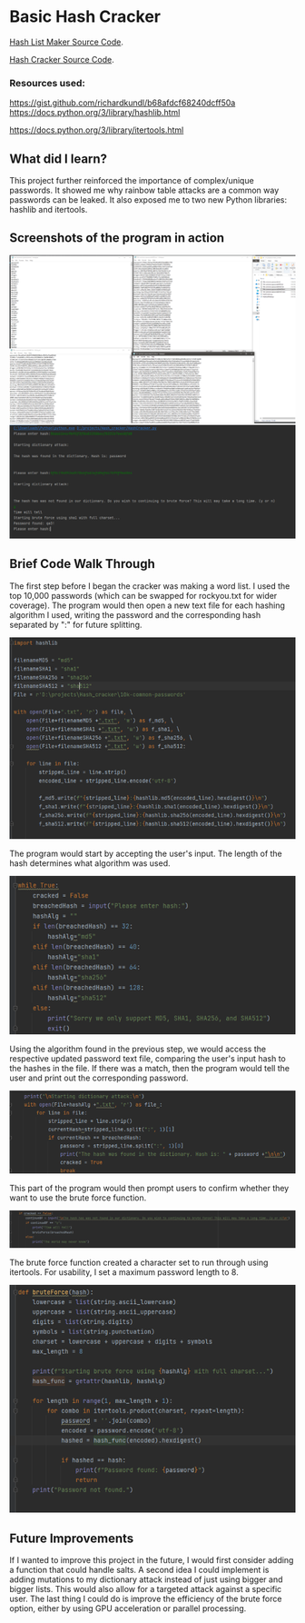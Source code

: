 
# Basic Hash Cracker
[Hash List Maker Source Code](./HashListMaker.py).

[Hash Cracker Source Code](./HashCracker.py).


### Resources used:

https://gist.github.com/richardkundl/b68afdcf68240dcff50a
https://docs.python.org/3/library/hashlib.html

https://docs.python.org/3/library/itertools.html

## What did I learn?
This project further reinforced the importance of complex/unique passwords. It showed me why rainbow table attacks are a common way passwords can be leaked. It also exposed me to two new Python libraries: hashlib and itertools.



## Screenshots of the program in action
![Intraction_Screenshot.PNG](./Hashing_passwordlists.PNG) ![UI_Screenshot.PNG](./cracker_inaction.PNG)



## Brief Code Walk Through

The first step before I began the cracker was making a word list. I used the top 10,000 passwords (which can be swapped for rockyou.txt for wider coverage). The program would then open a new text file for each hashing algorithm I used, writing the password and the corresponding hash separated by ":" for future splitting.

![HashMaker_sc.PNG](./hashMaker_sc.PNG)




The program would start by accepting the user's input. The length of the hash determines what algorithm was used.

![hashAlg_check.PNG](./hashAlg_check.PNG)




Using the algorithm found in the previous step, we would access the respective updated password text file, comparing the user's input hash to the hashes in the file. If there was a match, then the program would tell the user and print out the corresponding password.

![Check_dictionary.PNG](./Check_dictionary.PNG)




This part of the program would then prompt users to confirm whether they want to use the brute force function.

![Run_bruteforce.PNG](./Run_bruteforce.PNG)




The brute force function created a character set to run through using itertools. For usability, I set a maximum password length to 8.

![bruteforce_sc](./bruteforce_sc.PNG)




## Future Improvements

If I wanted to improve this project in the future, I would first consider adding a function that could handle salts. A second idea I could implement is adding mutations to my dictionary attack instead of just using bigger and bigger lists. This would also allow for a targeted attack against a specific user. The last thing I could do is improve the efficiency of the brute force option, either by using GPU acceleration or parallel processing.






```
